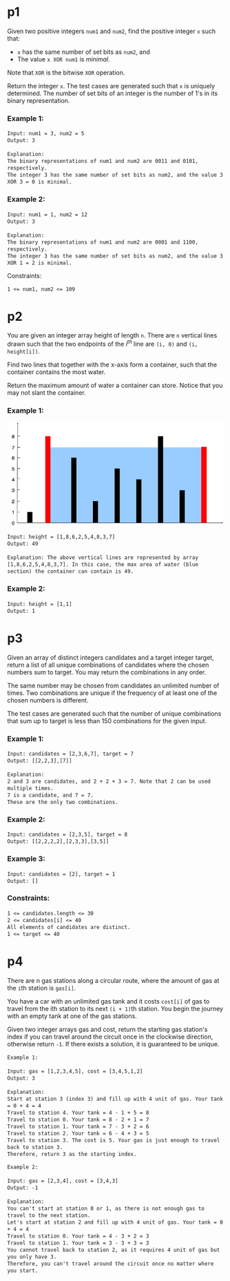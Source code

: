 # p1 

Given two positive integers `num1` and `num2`, find the positive integer `x` such that:
- `x` has the same number of set bits as `num2`, and
- The value `x XOR num1` is *minimal*.

Note that `XOR` is the bitwise `XOR` operation.

Return the integer `x`. The test cases are generated such that `x` is uniquely determined.
The number of set bits of an integer is the number of 1's in its binary representation.

 

### Example 1:
```
Input: num1 = 3, num2 = 5
Output: 3

Explanation:
The binary representations of num1 and num2 are 0011 and 0101, respectively.
The integer 3 has the same number of set bits as num2, and the value 3 XOR 3 = 0 is minimal.
```


### Example 2:
```
Input: num1 = 1, num2 = 12
Output: 3

Explanation:
The binary representations of num1 and num2 are 0001 and 1100, respectively.
The integer 3 has the same number of set bits as num2, and the value 3 XOR 1 = 2 is minimal.
```
 

Constraints:

```
1 <= num1, num2 <= 109
```

# p2

You are given an integer array height of length `n`. There are `n` vertical lines drawn such that the two endpoints of the $i^{th}$ line are `(i, 0)` and `(i, height[i])`.

Find two lines that together with the x-axis form a container, such that the container contains the most water.

Return the maximum amount of water a container can store.
Notice that you may not slant the container.

### Example 1:
![alt text](image.png)
```
Input: height = [1,8,6,2,5,4,8,3,7]
Output: 49

Explanation: The above vertical lines are represented by array [1,8,6,2,5,4,8,3,7]. In this case, the max area of water (blue section) the container can contain is 49.
```

### Example 2:
```
Input: height = [1,1]
Output: 1
```

# p3
Given an array of distinct integers candidates and a target integer target, return a list of all unique combinations of candidates where the chosen numbers sum to target. You may return the combinations in any order.

The same number may be chosen from candidates an unlimited number of times. Two combinations are unique if the
frequency
of at least one of the chosen numbers is different.

The test cases are generated such that the number of unique combinations that sum up to target is less than 150 combinations for the given input.

### Example 1:
```
Input: candidates = [2,3,6,7], target = 7
Output: [[2,2,3],[7]]

Explanation:
2 and 3 are candidates, and 2 + 2 + 3 = 7. Note that 2 can be used multiple times.
7 is a candidate, and 7 = 7.
These are the only two combinations.
```

### Example 2:
```
Input: candidates = [2,3,5], target = 8
Output: [[2,2,2,2],[2,3,3],[3,5]]
```

### Example 3:
```
Input: candidates = [2], target = 1
Output: []
```
 

### Constraints:
```
1 <= candidates.length <= 30
2 <= candidates[i] <= 40
All elements of candidates are distinct.
1 <= target <= 40
```

# p4
There are n gas stations along a circular route, where the amount of gas at the `i`th station is `gas[i]`.

You have a car with an unlimited gas tank and it costs `cost[i]` of gas to travel from the ith station to its next `(i + 1)`th station. You begin the journey with an empty tank at one of the gas stations.

Given two integer arrays gas and cost, return the starting gas station's index if you can travel around the circuit once in the clockwise direction, otherwise return `-1`. If there exists a solution, it is guaranteed to be unique.

```
Example 1:

Input: gas = [1,2,3,4,5], cost = [3,4,5,1,2]
Output: 3

Explanation:
Start at station 3 (index 3) and fill up with 4 unit of gas. Your tank = 0 + 4 = 4
Travel to station 4. Your tank = 4 - 1 + 5 = 8
Travel to station 0. Your tank = 8 - 2 + 1 = 7
Travel to station 1. Your tank = 7 - 3 + 2 = 6
Travel to station 2. Your tank = 6 - 4 + 3 = 5
Travel to station 3. The cost is 5. Your gas is just enough to travel back to station 3.
Therefore, return 3 as the starting index.
```

```
Example 2:

Input: gas = [2,3,4], cost = [3,4,3]
Output: -1

Explanation:
You can't start at station 0 or 1, as there is not enough gas to travel to the next station.
Let's start at station 2 and fill up with 4 unit of gas. Your tank = 0 + 4 = 4
Travel to station 0. Your tank = 4 - 3 + 2 = 3
Travel to station 1. Your tank = 3 - 3 + 3 = 3
You cannot travel back to station 2, as it requires 4 unit of gas but you only have 3.
Therefore, you can't travel around the circuit once no matter where you start.
```